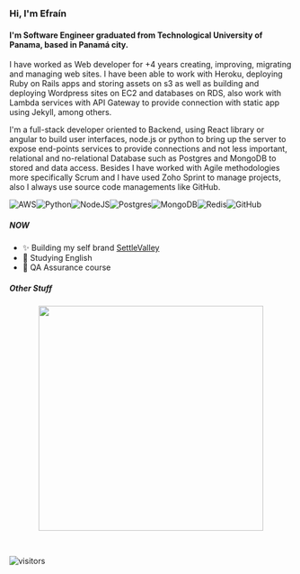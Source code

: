 ### Hi, I'm Efraín

#### I'm Software Engineer graduated from Technological University of Panama, based in Panamá city.

I have worked as Web developer for +4 years creating, improving, migrating and managing web sites. I have been able to work with Heroku, deploying Ruby on Rails apps and storing assets on s3 as well as building and deploying Wordpress sites on EC2 and databases on RDS, also work with Lambda services with API Gateway to provide connection with static app using Jekyll, among others.

I'm a full-stack developer oriented to Backend, using React library or angular to build user interfaces, node.js or python to bring up the server to expose end-points services to provide connections and not less important, relational and no-relational Database such as Postgres and MongoDB to stored and data access. Besides I have worked with Agile methodologies more specifically Scrum and I have used Zoho Sprint to manage projects, also I always use source code managements like GitHub.

![AWS](https://img.shields.io/badge/AWS-%23FF9900.svg?style=for-the-badge&logo=amazon-aws&logoColor=white)![Python](https://img.shields.io/badge/python-3670A0?style=for-the-badge&logo=python&logoColor=ffdd54)![NodeJS](https://img.shields.io/badge/node.js-6DA55F?style=for-the-badge&logo=node.js&logoColor=white)![Postgres](https://img.shields.io/badge/postgres-%23316192.svg?style=for-the-badge&logo=postgresql&logoColor=white)![MongoDB](https://img.shields.io/badge/MongoDB-%234ea94b.svg?style=for-the-badge&logo=mongodb&logoColor=white)![Redis](https://img.shields.io/badge/redis-%23DD0031.svg?style=for-the-badge&logo=redis&logoColor=white)![GitHub](https://img.shields.io/badge/github-%23121011.svg?style=for-the-badge&logo=github&logoColor=white)

##### NOW

- ✨ Building my self brand [SettleValley](https://www.instagram.com/settle_valley/)
- 📖 Studying English
- 🏫 QA Assurance course

##### Other Stuff

<p align = "center">
  <img src = "https://github-readme-streak-stats.herokuapp.com?user=EfrainLayCastillo&theme=dark&hide_border=true" width = 400>
</p>

</br>

![visitors](https://visitor-badge.glitch.me/badge?page_id=EfrainLayCastillo.EfrainLayCastillo)


<!--
**EfrainLayCastillo/EfrainLayCastillo** is a ✨ _special_ ✨ repository because its `README.md` (this file) appears on your GitHub profile.

Here are some ideas to get you started:

- 🔭 I’m currently working on ...
- 🌱 I’m currently learning ...
- 👯 I’m looking to collaborate on ...
- 🤔 I’m looking for help with ...
- 💬 Ask me about ...
- 📫 How to reach me: ...
- 😄 Pronouns: ...
- ⚡ Fun fact: ...
-->
